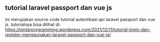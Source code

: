 ## tutorial laravel passport dan vue js
ini merupakan source code tutorial autentikasi api laravel passport dan vue js. tutorialnya bisa dilihat di: https://pintarprogramming.wordpress.com/2021/12/11/tutorial-login-dan-register-menggunakan-laravel-passport-dan-vue-js/
